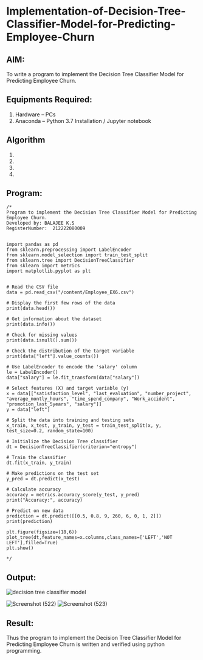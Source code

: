 # Implementation-of-Decision-Tree-Classifier-Model-for-Predicting-Employee-Churn

## AIM:
To write a program to implement the Decision Tree Classifier Model for Predicting Employee Churn.

## Equipments Required:
1. Hardware – PCs
2. Anaconda – Python 3.7 Installation / Jupyter notebook

## Algorithm
1. 
2. 
3. 
4. 

## Program:
```
/*
Program to implement the Decision Tree Classifier Model for Predicting Employee Churn.
Developed by: BALAJEE K.S
RegisterNumber:  212222080009


import pandas as pd
from sklearn.preprocessing import LabelEncoder
from sklearn.model_selection import train_test_split
from sklearn.tree import DecisionTreeClassifier
from sklearn import metrics
import matplotlib.pyplot as plt


# Read the CSV file
data = pd.read_csv("/content/Employee_EX6.csv")

# Display the first few rows of the data
print(data.head())

# Get information about the dataset
print(data.info())

# Check for missing values
print(data.isnull().sum())

# Check the distribution of the target variable
print(data["left"].value_counts())

# Use LabelEncoder to encode the 'salary' column
le = LabelEncoder()
data["salary"] = le.fit_transform(data["salary"])

# Select features (X) and target variable (y)
x = data[["satisfaction_level", "last_evaluation", "number_project", "average_montly_hours", "time_spend_company", "Work_accident", "promotion_last_5years", "salary"]]
y = data["left"]

# Split the data into training and testing sets
x_train, x_test, y_train, y_test = train_test_split(x, y, test_size=0.2, random_state=100)

# Initialize the Decision Tree classifier
dt = DecisionTreeClassifier(criterion="entropy")

# Train the classifier
dt.fit(x_train, y_train)

# Make predictions on the test set
y_pred = dt.predict(x_test)

# Calculate accuracy
accuracy = metrics.accuracy_score(y_test, y_pred)
print("Accuracy:", accuracy)

# Predict on new data
prediction = dt.predict([[0.5, 0.8, 9, 260, 6, 0, 1, 2]])
print(prediction)

plt.figure(figsize=(18,6))
plot_tree(dt,feature_names=x.columns,class_names=['LEFT','NOT LEFT'],filled=True)
plt.show()

*/
```

## Output:
![decision tree classifier model](sam.png)

![Screenshot (522)](https://github.com/AkilaMohan/Implementation-of-Decision-Tree-Classifier-Model-for-Predicting-Employee-Churn/assets/131589871/82fcc9af-d28d-4a3e-953b-a9f3d77dfb7c)
![Screenshot (523)](https://github.com/AkilaMohan/Implementation-of-Decision-Tree-Classifier-Model-for-Predicting-Employee-Churn/assets/131589871/79198415-e335-4bf3-9805-9bc585b11dcb)



## Result:
Thus the program to implement the  Decision Tree Classifier Model for Predicting Employee Churn is written and verified using python programming.
